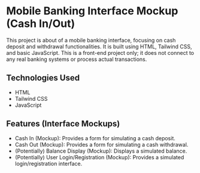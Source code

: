 # Mobile Banking Interface Mockup (Cash In/Out)

This project is about of a mobile banking interface, focusing on cash deposit and withdrawal functionalities. It is built using HTML, Tailwind CSS, and basic JavaScript. This is a front-end project only; it does not connect to any real banking systems or process actual transactions.

## Technologies Used

*   HTML
*   Tailwind CSS
*   JavaScript

## Features (Interface Mockups)

*   Cash In (Mockup):  Provides a form for simulating a cash deposit.
*   Cash Out (Mockup):  Provides a form for simulating a cash withdrawal.
*   (Potentially) Balance Display (Mockup): Displays a simulated balance.
*   (Potentially) User Login/Registration (Mockup):  Provides a simulated login/registration interface.


